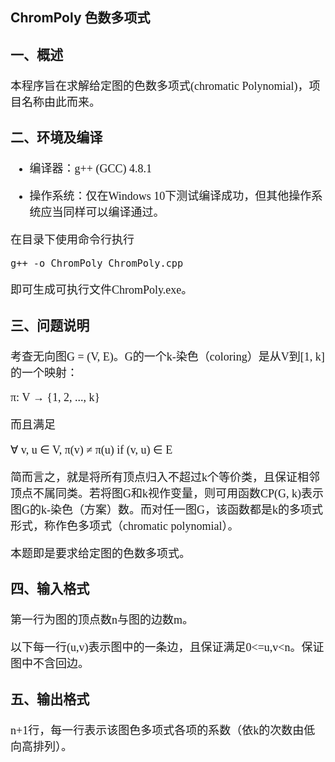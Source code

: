 ## ChromPoly 色数多项式

<font size = 4 style="font-family:微软雅黑">

### 一、概述

本程序旨在求解给定图的色数多项式(chromatic Polynomial)，项目名称由此而来。

### 二、环境及编译

- 编译器：g++ (GCC) 4.8.1

- 操作系统：仅在Windows 10下测试编译成功，但其他操作系统应当同样可以编译通过。

在目录下使用命令行执行

`g++ -o ChromPoly ChromPoly.cpp`

即可生成可执行文件ChromPoly.exe。

### 三、问题说明

考查无向图G = (V, E)。G的一个k-染色（coloring）是从V到[1, k]的一个映射： 

π: V → {1, 2, ..., k}

而且满足 

∀ v, u ∈ V, π(v) ≠ π(u) if (v, u) ∈ E 

简而言之，就是将所有顶点归入不超过k个等价类，且保证相邻顶点不属同类。若将图G和k视作变量，则可用函数CP(G, k)表示图G的k-染色（方案）数。而对任一图G，该函数都是k的多项式形式，称作色多项式（chromatic polynomial）。

本题即是要求给定图的色数多项式。

### 四、输入格式

第一行为图的顶点数n与图的边数m。

以下每一行(u,v)表示图中的一条边，且保证满足0<=u,v<n。保证图中不含回边。

### 五、输出格式

n+1行，每一行表示该图色多项式各项的系数（依k的次数由低向高排列）。

</font>